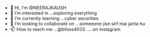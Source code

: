 - 👋 Hi, I’m @NEERAJKAUSH
- 👀 I’m interested in ...exploring everything
- 🌱 I’m currently learning ...cyber securities
- 💞️ I’m looking to collaborate on ...someeone jise sirf mai janta hu
- 📫 How to reach me ...@blisss4033 .....on instagram

<!---
NEERAJKAUSH/NEERAJKAUSH is a ✨ special ✨ repository because its `README.md` (this file) appears on your GitHub profile.
You can click the Preview link to take a look at your changes.
--->
